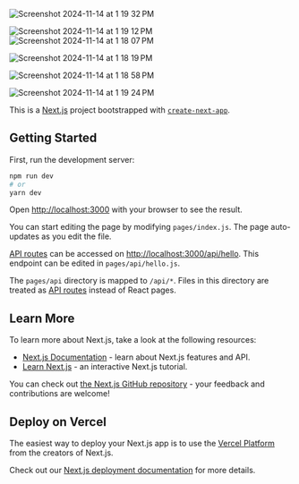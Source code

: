 
![Screenshot 2024-11-14 at 1 19 32 PM](https://github.com/user-attachments/assets/eced1bc5-fc9e-4544-9107-2cd27c21646f)

![Screenshot 2024-11-14 at 1 19 12 PM](https://github.com/user-attachments/assets/7bbee228-5e7f-4701-9860-71e9ec7beea6)
![Screenshot 2024-11-14 at 1 18 07 PM](https://github.com/user-attachments/assets/fbd46280-cf01-4437-a81b-67bfe036703e)

![Screenshot 2024-11-14 at 1 18 19 PM](https://github.com/user-attachments/assets/8a7fbe1b-e6f1-4aca-9ac8-0e4428375a58)

![Screenshot 2024-11-14 at 1 18 58 PM](https://github.com/user-attachments/assets/5ba8f15b-0245-4d3a-bc60-2879d06ddd4e)

![Screenshot 2024-11-14 at 1 19 24 PM](https://github.com/user-attachments/assets/6d22f707-c68a-4480-aed3-0ed7034dd720)












This is a [Next.js](https://nextjs.org/) project bootstrapped with [`create-next-app`](https://github.com/vercel/next.js/tree/canary/packages/create-next-app).

## Getting Started

First, run the development server:

```bash
npm run dev
# or
yarn dev
```

Open [http://localhost:3000](http://localhost:3000) with your browser to see the result.

You can start editing the page by modifying `pages/index.js`. The page auto-updates as you edit the file.

[API routes](https://nextjs.org/docs/api-routes/introduction) can be accessed on [http://localhost:3000/api/hello](http://localhost:3000/api/hello). This endpoint can be edited in `pages/api/hello.js`.

The `pages/api` directory is mapped to `/api/*`. Files in this directory are treated as [API routes](https://nextjs.org/docs/api-routes/introduction) instead of React pages.

## Learn More

To learn more about Next.js, take a look at the following resources:

- [Next.js Documentation](https://nextjs.org/docs) - learn about Next.js features and API.
- [Learn Next.js](https://nextjs.org/learn) - an interactive Next.js tutorial.

You can check out [the Next.js GitHub repository](https://github.com/vercel/next.js/) - your feedback and contributions are welcome!

## Deploy on Vercel

The easiest way to deploy your Next.js app is to use the [Vercel Platform](https://vercel.com/new?utm_medium=default-template&filter=next.js&utm_source=create-next-app&utm_campaign=create-next-app-readme) from the creators of Next.js.

Check out our [Next.js deployment documentation](https://nextjs.org/docs/deployment) for more details.
